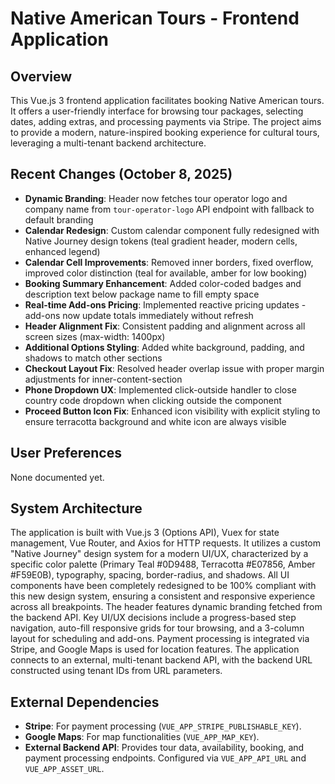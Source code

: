 # Native American Tours - Frontend Application

## Overview
This Vue.js 3 frontend application facilitates booking Native American tours. It offers a user-friendly interface for browsing tour packages, selecting dates, adding extras, and processing payments via Stripe. The project aims to provide a modern, nature-inspired booking experience for cultural tours, leveraging a multi-tenant backend architecture.

## Recent Changes (October 8, 2025)
- **Dynamic Branding**: Header now fetches tour operator logo and company name from `tour-operator-logo` API endpoint with fallback to default branding
- **Calendar Redesign**: Custom calendar component fully redesigned with Native Journey design tokens (teal gradient header, modern cells, enhanced legend)
- **Calendar Cell Improvements**: Removed inner borders, fixed overflow, improved color distinction (teal for available, amber for low booking)
- **Booking Summary Enhancement**: Added color-coded badges and description text below package name to fill empty space
- **Real-time Add-ons Pricing**: Implemented reactive pricing updates - add-ons now update totals immediately without refresh
- **Header Alignment Fix**: Consistent padding and alignment across all screen sizes (max-width: 1400px)
- **Additional Options Styling**: Added white background, padding, and shadows to match other sections
- **Checkout Layout Fix**: Resolved header overlap issue with proper margin adjustments for inner-content-section
- **Phone Dropdown UX**: Implemented click-outside handler to close country code dropdown when clicking outside the component
- **Proceed Button Icon Fix**: Enhanced icon visibility with explicit styling to ensure terracotta background and white icon are always visible

## User Preferences
None documented yet.

## System Architecture
The application is built with Vue.js 3 (Options API), Vuex for state management, Vue Router, and Axios for HTTP requests. It utilizes a custom "Native Journey" design system for a modern UI/UX, characterized by a specific color palette (Primary Teal #0D9488, Terracotta #E07856, Amber #F59E0B), typography, spacing, border-radius, and shadows. All UI components have been completely redesigned to be 100% compliant with this new design system, ensuring a consistent and responsive experience across all breakpoints. The header features dynamic branding fetched from the backend API. Key UI/UX decisions include a progress-based step navigation, auto-fill responsive grids for tour browsing, and a 3-column layout for scheduling and add-ons. Payment processing is integrated via Stripe, and Google Maps is used for location features. The application connects to an external, multi-tenant backend API, with the backend URL constructed using tenant IDs from URL parameters.

## External Dependencies
- **Stripe**: For payment processing (`VUE_APP_STRIPE_PUBLISHABLE_KEY`).
- **Google Maps**: For map functionalities (`VUE_APP_MAP_KEY`).
- **External Backend API**: Provides tour data, availability, booking, and payment processing endpoints. Configured via `VUE_APP_API_URL` and `VUE_APP_ASSET_URL`.